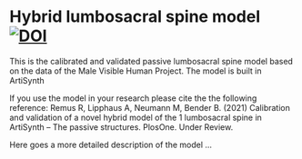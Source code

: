 # Hybrid lumbosacral spine model [![DOI](https://zenodo.org/badge/DOI/10.5281/zenodo.4453703.svg)](https://doi.org/10.5281/zenodo.4453703) 

This is the calibrated and validated passive lumbosacral spine model based on the data of the Male Visible Human Project. The model is built in ArtiSynth 



If you use the model in your research please cite the the following reference: Remus R, Lipphaus A, Neumann M, Bender B. (2021) Calibration and validation of a novel hybrid model of the 1 lumbosacral spine in ArtiSynth – The passive structures. PlosOne. Under Review.





Here goes a more detailed description of the model ...
